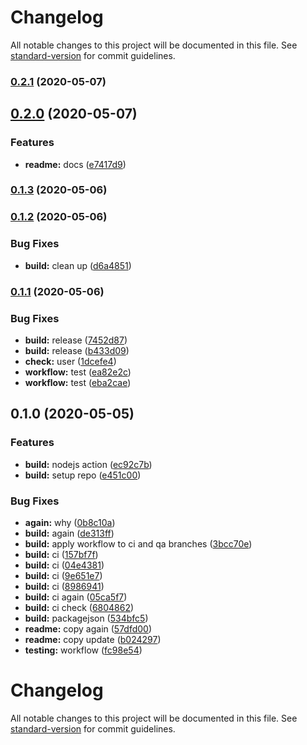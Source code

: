 # Changelog

All notable changes to this project will be documented in this file. See [standard-version](https://github.com/conventional-changelog/standard-version) for commit guidelines.

### [0.2.1](https://github.com/cdcabrera/t2/compare/v0.2.0...v0.2.1) (2020-05-07)



## [0.2.0](https://github.com/cdcabrera/t2/compare/v0.1.3...v0.2.0) (2020-05-07)


### Features

* **readme:** docs ([e7417d9](https://github.com/cdcabrera/t2/commit/e7417d9))



### [0.1.3](https://github.com/cdcabrera/t2/compare/v0.1.2...v0.1.3) (2020-05-06)



### [0.1.2](https://github.com/cdcabrera/t2/compare/v0.1.1...v0.1.2) (2020-05-06)


### Bug Fixes

* **build:** clean up ([d6a4851](https://github.com/cdcabrera/t2/commit/d6a4851))



### [0.1.1](https://github.com/cdcabrera/t2/compare/v0.1.0...v0.1.1) (2020-05-06)


### Bug Fixes

* **build:** release ([7452d87](https://github.com/cdcabrera/t2/commit/7452d87))
* **build:** release ([b433d09](https://github.com/cdcabrera/t2/commit/b433d09))
* **check:** user ([1dcefe4](https://github.com/cdcabrera/t2/commit/1dcefe4))
* **workflow:** test ([ea82e2c](https://github.com/cdcabrera/t2/commit/ea82e2c))
* **workflow:** test ([eba2cae](https://github.com/cdcabrera/t2/commit/eba2cae))



## 0.1.0 (2020-05-05)


### Features

* **build:** nodejs action ([ec92c7b](https://github.com/cdcabrera/t2/commit/ec92c7b82ff0c2fcc328b67850dbc8881992dcdd))
* **build:** setup repo ([e451c00](https://github.com/cdcabrera/t2/commit/e451c0022fd816e0760e1b56862616ee69c30eea))


### Bug Fixes

* **again:** why ([0b8c10a](https://github.com/cdcabrera/t2/commit/0b8c10a1228c730fd947d1be9a1d786ea96b9b70))
* **build:** again ([de313ff](https://github.com/cdcabrera/t2/commit/de313ff07f01e6146e8bd589b12a80882a8b131e))
* **build:** apply workflow to ci and qa branches ([3bcc70e](https://github.com/cdcabrera/t2/commit/3bcc70e0145c39a03314f00745da998edb023a87))
* **build:** ci ([157bf7f](https://github.com/cdcabrera/t2/commit/157bf7f91465bae88a89e1fcfc1a0b81d273f355))
* **build:** ci ([04e4381](https://github.com/cdcabrera/t2/commit/04e4381dac7aefe70bc3ebb6d7648fa0b8f34a86))
* **build:** ci ([9e651e7](https://github.com/cdcabrera/t2/commit/9e651e7f874af9674424b3ea04f962c4e61f8b6a))
* **build:** ci ([8986941](https://github.com/cdcabrera/t2/commit/898694187dea91ab033f26fd6bcd0fdd235f3558))
* **build:** ci again ([05ca5f7](https://github.com/cdcabrera/t2/commit/05ca5f7a064f6a7ddd4c5afa9f2a80f999050fe6))
* **build:** ci check ([6804862](https://github.com/cdcabrera/t2/commit/68048627ab0fa771659180f36f63bf449142030d))
* **build:** packagejson ([534bfc5](https://github.com/cdcabrera/t2/commit/534bfc5f330ba22c21c16e250198d45ee44417a4))
* **readme:** copy again ([57dfd00](https://github.com/cdcabrera/t2/commit/57dfd00291ad21850473801545f0fc1ee6e0ef01))
* **readme:** copy update ([b024297](https://github.com/cdcabrera/t2/commit/b024297c44b36e108ee8f0dfbc112bd9df8a36a5))
* **testing:** workflow ([fc98e54](https://github.com/cdcabrera/t2/commit/fc98e544dd7d36e7ce106cddbe536258c3d0cdc9))

# Changelog

All notable changes to this project will be documented in this file. See [standard-version](https://github.com/conventional-changelog/standard-version) for commit guidelines.
